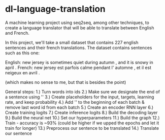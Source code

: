 # dl-language-translation

A machine learning project using seq2seq, among other techniques, to create a language translator that will be able to translate between English and French. 

In this project, we'll take a small dataset that contains 227 english sentences and their french translations. The dataset contains sentences such as this one:

English: new jersey is sometimes quiet during autumn , and it is snowy in april .
French: new jersey est parfois calme pendant l' automne , et il est neigeux en avril .


(which makes no sense to me, but that is besides the point)

General steps:
1.)  Turn words into ids
2.)  Make sure we designate the end of a sentence using '<EOS>'
3.)  Create placeholders for the input, targets, learning rate, and keep probability
4.)  Add '<GO>' to the beginning of each batch & remove last word id from each batch
5.)  Create an encoder RNN layer
6.)  Create training logits
7.)  Create inference logits
8.)  Build the decoding layer
9.)  Build the neural net
10.) Set our hyperparameters
11.) Build the graph
12.) Train - accuracy is ~93% (could be higher if we upped the epochs and let it train for longer)
13.) Preprocess our sentence to be translated
14.) Translate our sentence
